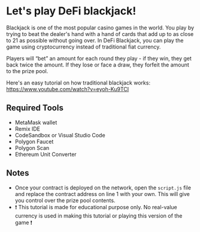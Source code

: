 # Let's play DeFi blackjack!
Blackjack is one of the most popular casino games in the world. You play by trying to beat the dealer's hand with a hand of cards that add up to as close to 21 as possible without going over. In DeFi Blackjack, you can play the game using cryptocurrency instead of traditional fiat currency.

Players will “bet” an amount for each round they play - if they win, they get back twice the amount. If they lose or face a draw, they forfeit the amount to the prize pool.

Here's an easy tutorial on how traditional blackjack works: https://www.youtube.com/watch?v=eyoh-Ku9TCI

## Required Tools

* MetaMask wallet
* Remix IDE
* CodeSandbox or Visual Studio Code
* Polygon Faucet
* Polygon Scan
* Ethereum Unit Converter

## Notes

* Once your contract is deployed on the network, open the `script.js` file and replace the contract address on line 1 with your own. This will give you control over the prize pool contents.
* ❗ This tutorial is made for educational purpose only. No real-value currency is used in making this tutorial or playing this version of the game ❗